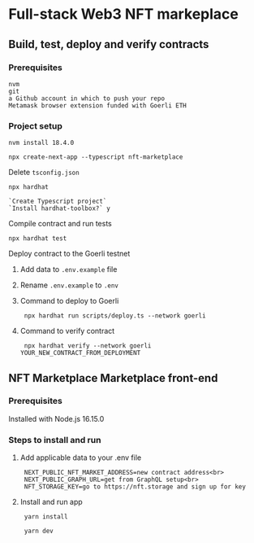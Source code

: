 # Full-stack Web3 NFT markeplace

## Build, test, deploy and verify contracts

### Prerequisites

    nvm 
    git
    a Github account in which to push your repo
    Metamask browser extension funded with Goerli ETH

### Project setup

    nvm install 18.4.0

    npx create-next-app --typescript nft-marketplace

Delete `tsconfig.json`

    npx hardhat

    `Create Typescript project`
    `Install hardhat-toolbox?` y

Compile contract and run tests

    npx hardhat test

Deploy contract to the Goerli testnet
1. Add data to `.env.example` file
2. Rename `.env.example` to `.env`
3. Command to deploy to Goerli
   
        npx hardhat run scripts/deploy.ts --network goerli

4. Command to verify contract
   
        npx hardhat verify --network goerli YOUR_NEW_CONTRACT_FROM_DEPLOYMENT


## NFT Marketplace Marketplace front-end

### Prerequisites

Installed with Node.js 16.15.0

### Steps to install and run

1. Add applicable data to your .env file
   
        NEXT_PUBLIC_NFT_MARKET_ADDRESS=new contract address<br>
        NEXT_PUBLIC_GRAPH_URL=get from GraphQL setup<br>
        NFT_STORAGE_KEY=go to https://nft.storage and sign up for key

2. Install and run app

        yarn install

        yarn dev 
